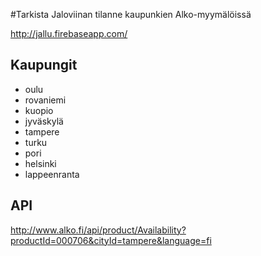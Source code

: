 #Tarkista Jaloviinan tilanne kaupunkien Alko-myymälöissä

http://jallu.firebaseapp.com/

## Kaupungit
* oulu
* rovaniemi
* kuopio
* jyväskylä
* tampere
* turku
* pori
* helsinki 
* lappeenranta

## API
http://www.alko.fi/api/product/Availability?productId=000706&cityId=tampere&language=fi
